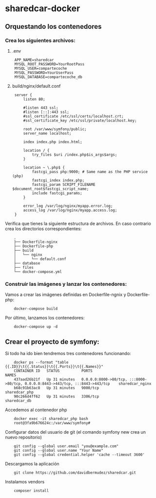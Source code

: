 # sharedcar-docker

## Orquestando los contenedores

### Crea los siguientes archivos:

1. .env

        APP_NAME=sharedcar
        MYSQL_ROOT_PASSWORD=YourRootPass
        MYSQL_USER=compartecoche
        MYSQL_PASSWORD=YourUserPass
        MYSQL_DATABASE=compartecoche_db

2. build/nginx/default.conf

        server {
            listen 80;

            #listen 443 ssl;
            #listen [::]:443 ssl;
            #ssl_certificate /etc/ssl/certs/localhost.crt;
            #ssl_certificate_key /etc/ssl/private/localhost.key;

            root /var/www/symfony/public;
            server_name localhost;

            index index.php index.html;

            location / {
                try_files $uri /index.php$is_args$args;
            }

            location ~ \.php$ {
                fastcgi_pass php:9000; # Same name as the PHP service (php)
                fastcgi_index index.php;
                fastcgi_param SCRIPT_FILENAME $document_root$fastcgi_script_name;
                include fastcgi_params;
            }

            error_log /var/log/nginx/myapp.error.log;
            access_log /var/log/nginx/myapp.access.log;
        }

Verifica que tienes la siguiente estructura de archivos. En caso contrario crea los directorios correspondientes:

        .
        ├── Dockerfile-nginx
        ├── Dockerfile-php
        ├── build
        │   └── nginx
        │       └── default.conf
        ├── database
        ├── files
        └── docker-compose.yml

### Construir las imágenes y lanzar los contenedores:

Vamos a crear las imágenes definidas en Dockerfile-ngnix y Dockerfile-php:

        docker-compose build

Por último, lanzamos los contenedores:

        docker-compose up -d

## Crear el proyecto de symfony:

Si todo ha ido bien tendremos tres contenedores funcionando:

        docker ps --format "table {{.ID}}\t{{.Status}}\t{{.Ports}}\t{{.Names}}"
        CONTAINER ID   STATUS          PORTS                                                                        NAMES
        437aad26b21f   Up 31 minutes   0.0.0.0:8000->80/tcp, :::8000->80/tcp, 0.0.0.0:8443->443/tcp, :::8443->443/tcp    sharedcar_nginx
        b68c91b63ac8   Up 31 minutes   9000/tcp                                                                          sharedcar_php
        90c266d4ff62   Up 31 minutes   3306/tcp                                                                          sharedcar_db

Accedemos al contenedor php

        docker exec -it sharedcar_php bash
        root@3fa9b676624c:/var/www/symfony#
        

Configurar datos del usuario de git (el comando symfony new crea un nuevo repositorio)

        git config --global user.email "you@example.com"
        git config --global user.name "Your Name"
        git config --global credential.helper 'cache --timeout 3600'

Descargamos la aplicación

        git clone https://github.com/davidbermudez/sharedcar.git 
        
Instalamos vendors

        composer install
